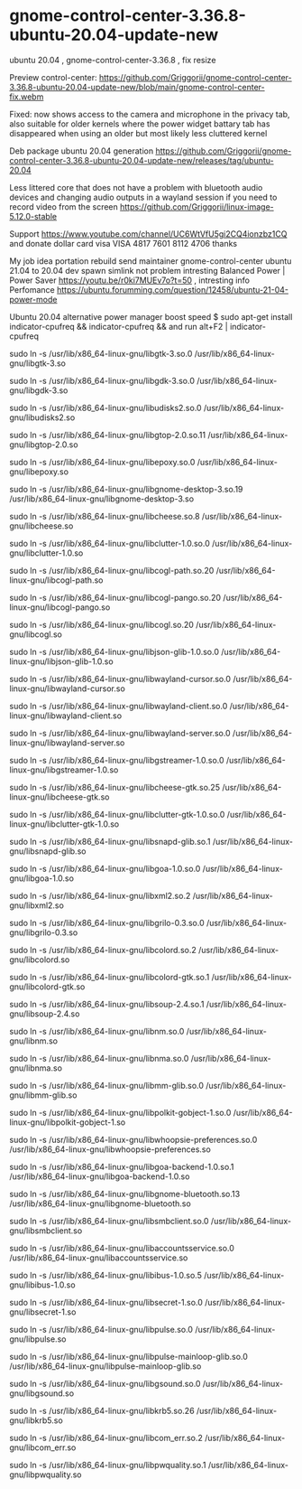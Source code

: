 # gnome-control-center-3.36.8-ubuntu-20.04-update-new
ubuntu 20.04 , gnome-control-center-3.36.8 , fix resize

Preview control-center: https://github.com/Griggorii/gnome-control-center-3.36.8-ubuntu-20.04-update-new/blob/main/gnome-control-center-fix.webm

Fixed: now shows access to the camera and microphone in the privacy tab, also suitable for older kernels where the power widget battary tab has disappeared when using an older but most likely less cluttered kernel

Deb package ubuntu 20.04 generation https://github.com/Griggorii/gnome-control-center-3.36.8-ubuntu-20.04-update-new/releases/tag/ubuntu-20.04

Less littered core that does not have a problem with bluetooth audio devices and changing audio outputs in a wayland session if you need to record video from the screen https://github.com/Griggorii/linux-image-5.12.0-stable

Support https://www.youtube.com/channel/UC6WtVfU5gi2CQ4ionzbz1CQ and donate dollar card visa VISA 4817 7601 8112 4706 thanks

My job idea portation rebuild send maintainer gnome-control-center ubuntu 21.04 to 20.04 dev spawn simlink not problem intresting Balanced Power | Power Saver  https://youtu.be/r0ki7MUEv7o?t=50 , intresting info Perfomance https://ubuntu.forumming.com/question/12458/ubuntu-21-04-power-mode

Ubuntu 20.04 alternative power manager boost speed $ sudo apt-get install indicator-cpufreq && indicator-cpufreq && and run alt+F2 | indicator-cpufreq

sudo ln -s /usr/lib/x86_64-linux-gnu/libgtk-3.so.0 /usr/lib/x86_64-linux-gnu/libgtk-3.so

sudo ln -s /usr/lib/x86_64-linux-gnu/libgdk-3.so.0 /usr/lib/x86_64-linux-gnu/libgdk-3.so

sudo ln -s /usr/lib/x86_64-linux-gnu/libudisks2.so.0 /usr/lib/x86_64-linux-gnu/libudisks2.so

sudo ln -s /usr/lib/x86_64-linux-gnu/libgtop-2.0.so.11 /usr/lib/x86_64-linux-gnu/libgtop-2.0.so

sudo ln -s /usr/lib/x86_64-linux-gnu/libepoxy.so.0 /usr/lib/x86_64-linux-gnu/libepoxy.so

sudo ln -s /usr/lib/x86_64-linux-gnu/libgnome-desktop-3.so.19 /usr/lib/x86_64-linux-gnu/libgnome-desktop-3.so

sudo ln -s /usr/lib/x86_64-linux-gnu/libcheese.so.8 /usr/lib/x86_64-linux-gnu/libcheese.so

sudo ln -s /usr/lib/x86_64-linux-gnu/libclutter-1.0.so.0 /usr/lib/x86_64-linux-gnu/libclutter-1.0.so

sudo ln -s /usr/lib/x86_64-linux-gnu/libcogl-path.so.20 /usr/lib/x86_64-linux-gnu/libcogl-path.so

sudo ln -s /usr/lib/x86_64-linux-gnu/libcogl-pango.so.20 /usr/lib/x86_64-linux-gnu/libcogl-pango.so

sudo ln -s /usr/lib/x86_64-linux-gnu/libcogl.so.20 /usr/lib/x86_64-linux-gnu/libcogl.so

sudo ln -s /usr/lib/x86_64-linux-gnu/libjson-glib-1.0.so.0 /usr/lib/x86_64-linux-gnu/libjson-glib-1.0.so

sudo ln -s /usr/lib/x86_64-linux-gnu/libwayland-cursor.so.0 /usr/lib/x86_64-linux-gnu/libwayland-cursor.so

sudo ln -s /usr/lib/x86_64-linux-gnu/libwayland-client.so.0 /usr/lib/x86_64-linux-gnu/libwayland-client.so

sudo ln -s /usr/lib/x86_64-linux-gnu/libwayland-server.so.0 /usr/lib/x86_64-linux-gnu/libwayland-server.so

sudo ln -s /usr/lib/x86_64-linux-gnu/libgstreamer-1.0.so.0 /usr/lib/x86_64-linux-gnu/libgstreamer-1.0.so

sudo ln -s /usr/lib/x86_64-linux-gnu/libcheese-gtk.so.25 /usr/lib/x86_64-linux-gnu/libcheese-gtk.so

sudo ln -s /usr/lib/x86_64-linux-gnu/libclutter-gtk-1.0.so.0 /usr/lib/x86_64-linux-gnu/libclutter-gtk-1.0.so

sudo ln -s /usr/lib/x86_64-linux-gnu/libsnapd-glib.so.1 /usr/lib/x86_64-linux-gnu/libsnapd-glib.so

sudo ln -s /usr/lib/x86_64-linux-gnu/libgoa-1.0.so.0 /usr/lib/x86_64-linux-gnu/libgoa-1.0.so

sudo ln -s /usr/lib/x86_64-linux-gnu/libxml2.so.2 /usr/lib/x86_64-linux-gnu/libxml2.so

sudo ln -s /usr/lib/x86_64-linux-gnu/libgrilo-0.3.so.0 /usr/lib/x86_64-linux-gnu/libgrilo-0.3.so

sudo ln -s /usr/lib/x86_64-linux-gnu/libcolord.so.2 /usr/lib/x86_64-linux-gnu/libcolord.so

sudo ln -s /usr/lib/x86_64-linux-gnu/libcolord-gtk.so.1 /usr/lib/x86_64-linux-gnu/libcolord-gtk.so

sudo ln -s /usr/lib/x86_64-linux-gnu/libsoup-2.4.so.1 /usr/lib/x86_64-linux-gnu/libsoup-2.4.so

sudo ln -s /usr/lib/x86_64-linux-gnu/libnm.so.0 /usr/lib/x86_64-linux-gnu/libnm.so

sudo ln -s /usr/lib/x86_64-linux-gnu/libnma.so.0 /usr/lib/x86_64-linux-gnu/libnma.so

sudo ln -s /usr/lib/x86_64-linux-gnu/libmm-glib.so.0 /usr/lib/x86_64-linux-gnu/libmm-glib.so

sudo ln -s /usr/lib/x86_64-linux-gnu/libpolkit-gobject-1.so.0 /usr/lib/x86_64-linux-gnu/libpolkit-gobject-1.so

sudo ln -s /usr/lib/x86_64-linux-gnu/libwhoopsie-preferences.so.0 /usr/lib/x86_64-linux-gnu/libwhoopsie-preferences.so

sudo ln -s /usr/lib/x86_64-linux-gnu/libgoa-backend-1.0.so.1 /usr/lib/x86_64-linux-gnu/libgoa-backend-1.0.so

sudo ln -s /usr/lib/x86_64-linux-gnu/libgnome-bluetooth.so.13 /usr/lib/x86_64-linux-gnu/libgnome-bluetooth.so

sudo ln -s /usr/lib/x86_64-linux-gnu/libsmbclient.so.0 /usr/lib/x86_64-linux-gnu/libsmbclient.so

sudo ln -s /usr/lib/x86_64-linux-gnu/libaccountsservice.so.0 /usr/lib/x86_64-linux-gnu/libaccountsservice.so

sudo ln -s /usr/lib/x86_64-linux-gnu/libibus-1.0.so.5 /usr/lib/x86_64-linux-gnu/libibus-1.0.so

sudo ln -s /usr/lib/x86_64-linux-gnu/libsecret-1.so.0 /usr/lib/x86_64-linux-gnu/libsecret-1.so

sudo ln -s /usr/lib/x86_64-linux-gnu/libpulse.so.0 /usr/lib/x86_64-linux-gnu/libpulse.so

sudo ln -s /usr/lib/x86_64-linux-gnu/libpulse-mainloop-glib.so.0 /usr/lib/x86_64-linux-gnu/libpulse-mainloop-glib.so

sudo ln -s /usr/lib/x86_64-linux-gnu/libgsound.so.0 /usr/lib/x86_64-linux-gnu/libgsound.so

sudo ln -s /usr/lib/x86_64-linux-gnu/libkrb5.so.26 /usr/lib/x86_64-linux-gnu/libkrb5.so

sudo ln -s /usr/lib/x86_64-linux-gnu/libcom_err.so.2 /usr/lib/x86_64-linux-gnu/libcom_err.so

sudo ln -s /usr/lib/x86_64-linux-gnu/libpwquality.so.1 /usr/lib/x86_64-linux-gnu/libpwquality.so






